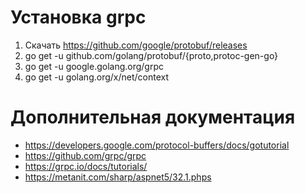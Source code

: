 
# Установка grpc
1. Скачать https://github.com/google/protobuf/releases
2. go get -u github.com/golang/protobuf/{proto,protoc-gen-go}
3. go get -u google.golang.org/grpc
4. go get -u golang.org/x/net/context

# Дополнительная документация
* https://developers.google.com/protocol-buffers/docs/gotutorial
* https://github.com/grpc/grpc
* https://grpc.io/docs/tutorials/
* https://metanit.com/sharp/aspnet5/32.1.phps
